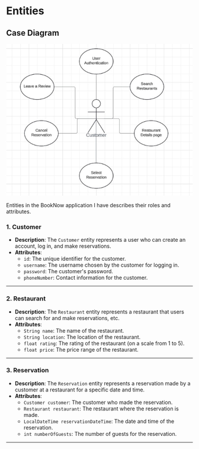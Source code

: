 # Entities

## Case Diagram
![BookNow](Diagrams/CaseDiagram.jpg)

Entities in the BookNow application I have describes their roles and attributes.

### 1. **Customer**
- **Description**: The `Customer` entity represents a user who can create an account, log in, and make reservations.
- **Attributes**:
    - `id`: The unique identifier for the customer.
    - `username`: The username chosen by the customer for logging in.
    - `password`: The customer's password.
    - `phoneNumber`: Contact information for the customer.

---

### 2. **Restaurant**
- **Description**: The `Restaurant` entity represents a restaurant that users can search for and make reservations, etc.
- **Attributes**:
  - `String name`: The name of the restaurant.
  - `String location`: The location of the restaurant.
  - `float rating`: The rating of the restaurant (on a scale from 1 to 5).
  - `float price`: The price range of the restaurant.

---

### 3. **Reservation**
- **Description**: The `Reservation` entity represents a reservation made by a customer at a restaurant for a specific date and time.
- **Attributes**:
  - `Customer customer`: The customer who made the reservation.
  - `Restaurant restaurant`: The restaurant where the reservation is made.
  - `LocalDateTime reservationDateTime`: The date and time of the reservation.
  - `int numberOfGuests`: The number of guests for the reservation.

---

